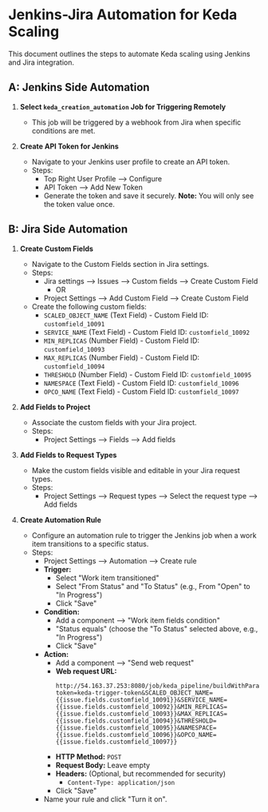 # Jenkins-Jira Automation for Keda Scaling

This document outlines the steps to automate Keda scaling using Jenkins and Jira integration.

## A: Jenkins Side Automation

1.  **Select `keda_creation_automation` Job for Triggering Remotely**

    *   This job will be triggered by a webhook from Jira when specific conditions are met.

2.  **Create API Token for Jenkins**

    *   Navigate to your Jenkins user profile to create an API token.
    *   Steps:
        *   Top Right User Profile --> Configure
        *   API Token --> Add New Token
        *   Generate the token and save it securely.  **Note:** You will only see the token value once.

## B: Jira Side Automation

1.  **Create Custom Fields**

    *   Navigate to the Custom Fields section in Jira settings.
    *   Steps:
        *   Jira settings --> Issues --> Custom fields --> Create Custom Field
            *   OR
        *   Project Settings --> Add Custom Field --> Create Custom Field
    *   Create the following custom fields:
        *   `SCALED_OBJECT_NAME` (Text Field) - Custom Field ID: `customfield_10091`
        *   `SERVICE_NAME` (Text Field) - Custom Field ID: `customfield_10092`
        *   `MIN_REPLICAS` (Number Field) - Custom Field ID: `customfield_10093`
        *   `MAX_REPLICAS` (Number Field) - Custom Field ID: `customfield_10094`
        *   `THRESHOLD` (Number Field) - Custom Field ID: `customfield_10095`
        *   `NAMESPACE` (Text Field) - Custom Field ID: `customfield_10096`
        *   `OPCO_NAME` (Text Field) - Custom Field ID: `customfield_10097`

2.  **Add Fields to Project**

    *   Associate the custom fields with your Jira project.
    *   Steps:
        *   Project Settings --> Fields --> Add fields

3.  **Add Fields to Request Types**

    *   Make the custom fields visible and editable in your Jira request types.
    *   Steps:
        *   Project Settings --> Request types --> Select the request type --> Add fields

4.  **Create Automation Rule**

    *   Configure an automation rule to trigger the Jenkins job when a work item transitions to a specific status.
    *   Steps:
        *   Project Settings --> Automation --> Create rule
        *   **Trigger:**
            *   Select "Work item transitioned"
            *   Select "From Status" and "To Status" (e.g., From "Open" to "In Progress")
            *   Click "Save"
        *   **Condition:**
            *   Add a component --> "Work item fields condition"
            *   "Status equals" (choose the "To Status" selected above, e.g., "In Progress")
            *   Click "Save"
        *   **Action:**
            *   Add a component --> "Send web request"
            *   **Web request URL:**
                ```
                http://54.163.37.253:8080/job/keda_pipeline/buildWithParameters?token=keda-trigger-token&SCALED_OBJECT_NAME={{issue.fields.customfield_10091}}&SERVICE_NAME={{issue.fields.customfield_10092}}&MIN_REPLICAS={{issue.fields.customfield_10093}}&MAX_REPLICAS={{issue.fields.customfield_10094}}&THRESHOLD={{issue.fields.customfield_10095}}&NAMESPACE={{issue.fields.customfield_10096}}&OPCO_NAME={{issue.fields.customfield_10097}}
                ```
            *   **HTTP Method:** `POST`
            *   **Request Body:**  Leave empty
            *   **Headers:** (Optional, but recommended for security)
                *   `Content-Type: application/json`
            *   Click "Save"
        *   Name your rule and click "Turn it on".

